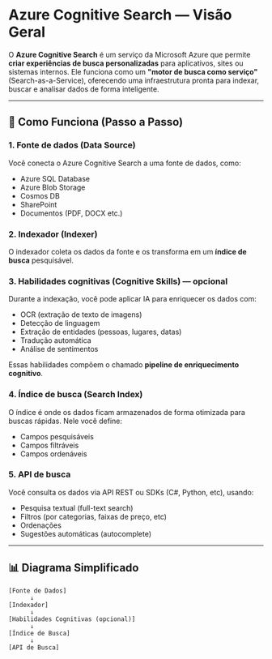 # Azure Cognitive Search — Visão Geral

O **Azure Cognitive Search** é um serviço da Microsoft Azure que permite **criar experiências de busca personalizadas** para aplicativos, sites ou sistemas internos. Ele funciona como um **"motor de busca como serviço"** (Search-as-a-Service), oferecendo uma infraestrutura pronta para indexar, buscar e analisar dados de forma inteligente.

---

## 🔧 Como Funciona (Passo a Passo)

### 1. Fonte de dados (Data Source)
Você conecta o Azure Cognitive Search a uma fonte de dados, como:
- Azure SQL Database
- Azure Blob Storage
- Cosmos DB
- SharePoint
- Documentos (PDF, DOCX etc.)

### 2. Indexador (Indexer)
O indexador coleta os dados da fonte e os transforma em um **índice de busca** pesquisável.

### 3. Habilidades cognitivas (Cognitive Skills) — opcional
Durante a indexação, você pode aplicar IA para enriquecer os dados com:
- OCR (extração de texto de imagens)
- Detecção de linguagem
- Extração de entidades (pessoas, lugares, datas)
- Tradução automática
- Análise de sentimentos

Essas habilidades compõem o chamado **pipeline de enriquecimento cognitivo**.

### 4. Índice de busca (Search Index)
O índice é onde os dados ficam armazenados de forma otimizada para buscas rápidas. Nele você define:
- Campos pesquisáveis
- Campos filtráveis
- Campos ordenáveis

### 5. API de busca
Você consulta os dados via API REST ou SDKs (C#, Python, etc), usando:
- Pesquisa textual (full-text search)
- Filtros (por categorias, faixas de preço, etc)
- Ordenações
- Sugestões automáticas (autocomplete)

---

## 📊 Diagrama Simplificado

```text
[Fonte de Dados] 
      ↓
[Indexador] 
      ↓
[Habilidades Cognitivas (opcional)]
      ↓
[Índice de Busca]
      ↓
[API de Busca]
